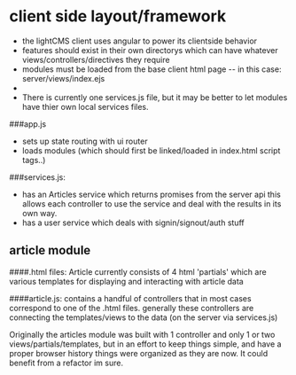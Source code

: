 # client side layout/framework
  - the lightCMS client uses angular to power its clientside behavior
  - features should exist in their own directorys which can have
  whatever views/controllers/directives they require
  - modules must be loaded from the base client html page
        -- in this case: server/views/index.ejs
  -
  - There is currently one services.js file, but it may be better to let modules
  have thier own local services files.

###app.js
- sets up state routing with ui router
- loads modules (which should first be linked/loaded in index.html script tags..)

###services.js:
   - has an Articles service which returns promises from the server api
  this allows each controller to use the service and deal with the results
  in its own way.
  - has a user service which deals with signin/signout/auth stuff

## article module

####.html files:
Article currently consists of 4 html 'partials' which are various templates for displaying and interacting with article data

 ####article.js:
contains a handful of controllers that in most cases correspond to one of the .html files.
generally these controllers are connecting the templates/views to the data (on the server via services.js)

Originally the articles module was built with 1 controller and only 1 or two views/partials/templates, but in an effort to keep things simple, and have a proper browser history things were
organized as they are now. It could benefit from a refactor im sure.
